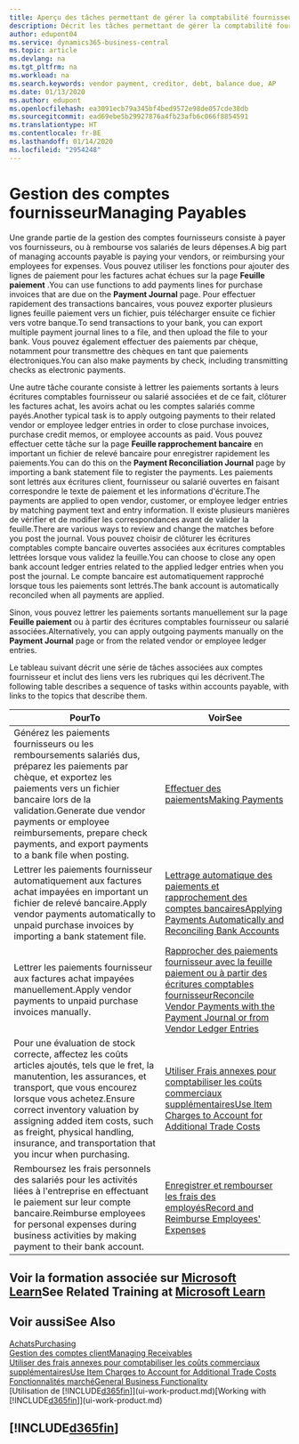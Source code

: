 ```yaml
---
title: Aperçu des tâches permettant de gérer la comptabilité fournisseur| Microsoft Docs
description: Décrit les tâches permettant de gérer la comptabilité fournisseur, par exemple, le paiement des créditeurs ou le lettrage de paiements sortants dans la comptabilité pour clôturer des factures ou des avoirs.
author: edupont04
ms.service: dynamics365-business-central
ms.topic: article
ms.devlang: na
ms.tgt_pltfrm: na
ms.workload: na
ms.search.keywords: vendor payment, creditor, debt, balance due, AP
ms.date: 01/13/2020
ms.author: edupont
ms.openlocfilehash: ea3091ecb79a345bf4bed9572e98de057cde38db
ms.sourcegitcommit: ead69ebe5b29927876a4fb23afb6c066f8854591
ms.translationtype: HT
ms.contentlocale: fr-BE
ms.lasthandoff: 01/14/2020
ms.locfileid: "2954248"
---
```

# <a name="managing-payables"></a><span data-ttu-id="e8509-103">Gestion des comptes fournisseur</span><span class="sxs-lookup"><span data-stu-id="e8509-103">Managing Payables</span></span>

<span data-ttu-id="e8509-104">Une grande partie de la gestion des comptes fournisseurs consiste à payer vos fournisseurs, ou à rembourse vos salariés de leurs dépenses.</span><span class="sxs-lookup"><span data-stu-id="e8509-104">A big part of managing accounts payable is paying your vendors, or reimbursing your employees for expenses.</span></span> <span data-ttu-id="e8509-105">Vous pouvez utiliser les fonctions pour ajouter des lignes de paiement pour les factures achat échues sur la page **Feuille paiement** .</span><span class="sxs-lookup"><span data-stu-id="e8509-105">You can use functions to add payments lines for purchase invoices that are due on the **Payment Journal** page.</span></span> <span data-ttu-id="e8509-106">Pour effectuer rapidement des transactions bancaires, vous pouvez exporter plusieurs lignes feuille paiement vers un fichier, puis télécharger ensuite ce fichier vers votre banque.</span><span class="sxs-lookup"><span data-stu-id="e8509-106">To send transactions to your bank, you can export multiple payment journal lines to a file, and then upload the file to your bank.</span></span> <span data-ttu-id="e8509-107">Vous pouvez également effectuer des paiements par chèque, notamment pour transmettre des chèques en tant que paiements électroniques.</span><span class="sxs-lookup"><span data-stu-id="e8509-107">You can also make payments by check, including transmitting checks as electronic payments.</span></span>

<span data-ttu-id="e8509-108">Une autre tâche courante consiste à lettrer les paiements sortants à leurs écritures comptables fournisseur ou salarié associées et de ce fait, clôturer les factures achat, les avoirs achat ou les comptes salariés comme payés.</span><span class="sxs-lookup"><span data-stu-id="e8509-108">Another typical task is to apply outgoing payments to their related vendor or employee ledger entries in order to close purchase invoices, purchase credit memos, or employee accounts as paid.</span></span> <span data-ttu-id="e8509-109">Vous pouvez effectuer cette tâche sur la page **Feuille rapprochement bancaire** en important un fichier de relevé bancaire pour enregistrer rapidement les paiements.</span><span class="sxs-lookup"><span data-stu-id="e8509-109">You can do this on the **Payment Reconciliation Journal** page by importing a bank statement file to register the payments.</span></span> <span data-ttu-id="e8509-110">Les paiements sont lettrés aux écritures client, fournisseur ou salarié ouvertes en faisant correspondre le texte de paiement et les informations d'écriture.</span><span class="sxs-lookup"><span data-stu-id="e8509-110">The payments are applied to open vendor, customer, or employee ledger entries by matching payment text and entry information.</span></span> <span data-ttu-id="e8509-111">Il existe plusieurs manières de vérifier et de modifier les correspondances avant de valider la feuille.</span><span class="sxs-lookup"><span data-stu-id="e8509-111">There are various ways to review and change the matches before you post the journal.</span></span> <span data-ttu-id="e8509-112">Vous pouvez choisir de clôturer les écritures comptables compte bancaire ouvertes associées aux écritures comptables lettrées lorsque vous validez la feuille.</span><span class="sxs-lookup"><span data-stu-id="e8509-112">You can choose to close any open bank account ledger entries related to the applied ledger entries when you post the journal.</span></span> <span data-ttu-id="e8509-113">Le compte bancaire est automatiquement rapproché lorsque tous les paiements sont lettrés.</span><span class="sxs-lookup"><span data-stu-id="e8509-113">The bank account is automatically reconciled when all payments are applied.</span></span>

<span data-ttu-id="e8509-114">Sinon, vous pouvez lettrer les paiements sortants manuellement sur la page **Feuille paiement** ou à partir des écritures comptables fournisseur ou salarié associées.</span><span class="sxs-lookup"><span data-stu-id="e8509-114">Alternatively, you can apply outgoing payments manually on the **Payment Journal** page or from the related vendor or employee ledger entries.</span></span>

<span data-ttu-id="e8509-115">Le tableau suivant décrit une série de tâches associées aux comptes fournisseur et inclut des liens vers les rubriques qui les décrivent.</span><span class="sxs-lookup"><span data-stu-id="e8509-115">The following table describes a sequence of tasks within accounts payable, with links to the topics that describe them.</span></span>

| <span data-ttu-id="e8509-116">Pour</span><span class="sxs-lookup"><span data-stu-id="e8509-116">To</span></span> | <span data-ttu-id="e8509-117">Voir</span><span class="sxs-lookup"><span data-stu-id="e8509-117">See</span></span> |
| --- | --- |
| <span data-ttu-id="e8509-118">Générez les paiements fournisseurs ou les remboursements salariés dus, préparez les paiements par chèque, et exportez les paiements vers un fichier bancaire lors de la validation.</span><span class="sxs-lookup"><span data-stu-id="e8509-118">Generate due vendor payments or employee reimbursements, prepare check payments, and export payments to a bank file when posting.</span></span> |[<span data-ttu-id="e8509-119">Effectuer des paiements</span><span class="sxs-lookup"><span data-stu-id="e8509-119">Making Payments</span></span>](payables-make-payments.md) |
| <span data-ttu-id="e8509-120">Lettrer les paiements fournisseur automatiquement aux factures achat impayées en important un fichier de relevé bancaire.</span><span class="sxs-lookup"><span data-stu-id="e8509-120">Apply vendor payments automatically to unpaid purchase invoices by importing a bank statement file.</span></span> |[<span data-ttu-id="e8509-121">Lettrage automatique des paiements et rapprochement des comptes bancaires</span><span class="sxs-lookup"><span data-stu-id="e8509-121">Applying Payments Automatically and Reconciling Bank Accounts</span></span>](receivables-apply-payments-auto-reconcile-bank-accounts.md) |
| <span data-ttu-id="e8509-122">Lettrer les paiements fournisseur aux factures achat impayées manuellement.</span><span class="sxs-lookup"><span data-stu-id="e8509-122">Apply vendor payments to unpaid purchase invoices manually.</span></span> |[<span data-ttu-id="e8509-123">Rapprocher des paiements fournisseur avec la feuille paiement ou à partir des écritures comptables fournisseur</span><span class="sxs-lookup"><span data-stu-id="e8509-123">Reconcile Vendor Payments with the Payment Journal or from Vendor Ledger Entries</span></span>](payables-how-apply-purchase-transactions-manually.md) |
|<span data-ttu-id="e8509-124">Pour une évaluation de stock correcte, affectez les coûts articles ajoutés, tels que le fret, la manutention, les assurances, et transport, que vous encourez lorsque vous achetez.</span><span class="sxs-lookup"><span data-stu-id="e8509-124">Ensure correct inventory valuation by assigning added item costs, such as freight, physical handling, insurance, and transportation that you incur when purchasing.</span></span>|[<span data-ttu-id="e8509-125">Utiliser Frais annexes pour comptabiliser les coûts commerciaux supplémentaires</span><span class="sxs-lookup"><span data-stu-id="e8509-125">Use Item Charges to Account for Additional Trade Costs</span></span>](payables-how-assign-item-charges.md)|
|<span data-ttu-id="e8509-126">Remboursez les frais personnels des salariés pour les activités liées à l'entreprise en effectuant le paiement sur leur compte bancaire.</span><span class="sxs-lookup"><span data-stu-id="e8509-126">Reimburse employees for personal expenses during business activities by making payment to their bank account.</span></span>|[<span data-ttu-id="e8509-127">Enregistrer et rembourser les frais des employés</span><span class="sxs-lookup"><span data-stu-id="e8509-127">Record and Reimburse Employees' Expenses</span></span>](finance-how-record-reimburse-employee-expenses.md)|

## <a name="see-related-training-at-microsoft-learnlearnpathsprocess-customer-vendor-payments-dynamics-365-business-central"></a><span data-ttu-id="e8509-128">Voir la formation associée sur [Microsoft Learn](/learn/paths/process-customer-vendor-payments-dynamics-365-business-central/)</span><span class="sxs-lookup"><span data-stu-id="e8509-128">See Related Training at [Microsoft Learn](/learn/paths/process-customer-vendor-payments-dynamics-365-business-central/)</span></span>

## <a name="see-also"></a><span data-ttu-id="e8509-129">Voir aussi</span><span class="sxs-lookup"><span data-stu-id="e8509-129">See Also</span></span>
[<span data-ttu-id="e8509-130">Achats</span><span class="sxs-lookup"><span data-stu-id="e8509-130">Purchasing</span></span>](purchasing-manage-purchasing.md)  
[<span data-ttu-id="e8509-131">Gestion des comptes client</span><span class="sxs-lookup"><span data-stu-id="e8509-131">Managing Receivables</span></span>](receivables-manage-receivables.md)  
[<span data-ttu-id="e8509-132">Utiliser des frais annexes pour comptabiliser les coûts commerciaux supplémentaires</span><span class="sxs-lookup"><span data-stu-id="e8509-132">Use Item Charges to Account for Additional Trade Costs</span></span>](payables-how-assign-item-charges.md)  
[<span data-ttu-id="e8509-133">Fonctionnalités marché</span><span class="sxs-lookup"><span data-stu-id="e8509-133">General Business Functionality</span></span>](ui-across-business-areas.md)  
<span data-ttu-id="e8509-134">[Utilisation de [!INCLUDE[d365fin](includes/d365fin_md.md)]](ui-work-product.md)</span><span class="sxs-lookup"><span data-stu-id="e8509-134">[Working with [!INCLUDE[d365fin](includes/d365fin_md.md)]](ui-work-product.md)</span></span>

## [!INCLUDE[d365fin](includes/free_trial_md.md)]  
